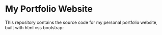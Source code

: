 # My Portfolio Website

This repository contains the source code for my personal portfolio website, built with html css bootstrap:
